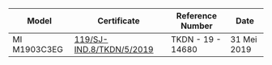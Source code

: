| Model | Certificate | Reference Number | Date |
|---|---|---|---|
|MI M1903C3EG|[119/SJ-IND.8/TKDN/5/2019](http://tkdn.kemenperin.go.id/sertifikat.php?id=rtmEll1Juq_4-3DjL8XcFerViioFlB9mBoAkeGHJe-s,)|TKDN - 19 - 14680|31 Mei 2019|
